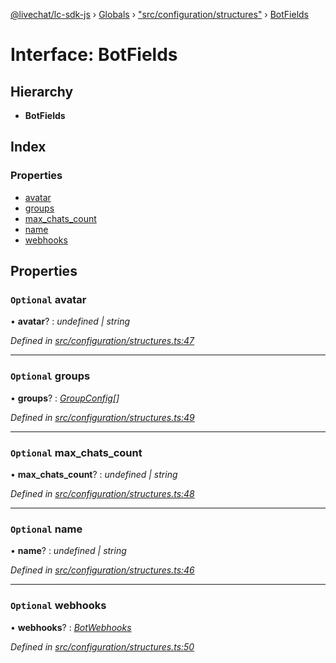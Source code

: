 [@livechat/lc-sdk-js](../README.md) › [Globals](../globals.md) › ["src/configuration/structures"](../modules/_src_configuration_structures_.md) › [BotFields](_src_configuration_structures_.botfields.md)

# Interface: BotFields

## Hierarchy

* **BotFields**

## Index

### Properties

* [avatar](_src_configuration_structures_.botfields.md#optional-avatar)
* [groups](_src_configuration_structures_.botfields.md#optional-groups)
* [max_chats_count](_src_configuration_structures_.botfields.md#optional-max_chats_count)
* [name](_src_configuration_structures_.botfields.md#optional-name)
* [webhooks](_src_configuration_structures_.botfields.md#optional-webhooks)

## Properties

### `Optional` avatar

• **avatar**? : *undefined | string*

*Defined in [src/configuration/structures.ts:47](https://github.com/livechat/lc-sdk-js/blob/e25bbbb/src/configuration/structures.ts#L47)*

___

### `Optional` groups

• **groups**? : *[GroupConfig](_src_configuration_structures_.groupconfig.md)[]*

*Defined in [src/configuration/structures.ts:49](https://github.com/livechat/lc-sdk-js/blob/e25bbbb/src/configuration/structures.ts#L49)*

___

### `Optional` max_chats_count

• **max_chats_count**? : *undefined | string*

*Defined in [src/configuration/structures.ts:48](https://github.com/livechat/lc-sdk-js/blob/e25bbbb/src/configuration/structures.ts#L48)*

___

### `Optional` name

• **name**? : *undefined | string*

*Defined in [src/configuration/structures.ts:46](https://github.com/livechat/lc-sdk-js/blob/e25bbbb/src/configuration/structures.ts#L46)*

___

### `Optional` webhooks

• **webhooks**? : *[BotWebhooks](_src_configuration_structures_.botwebhooks.md)*

*Defined in [src/configuration/structures.ts:50](https://github.com/livechat/lc-sdk-js/blob/e25bbbb/src/configuration/structures.ts#L50)*
